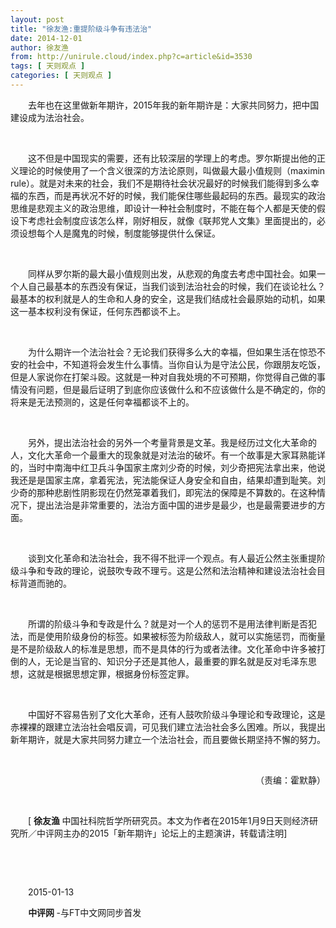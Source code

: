 ```yaml
---
layout: post
title: "徐友渔:重提阶级斗争有违法治"
date: 2014-12-01
author: 徐友渔
from: http://unirule.cloud/index.php?c=article&id=3530
tags: [ 天则观点 ]
categories: [ 天则观点 ]
---
```


<div class="article">
 <div class="body-text">
  <p class="MsoNormal" style="text-indent:21.0pt;">
   去年也在这里做新年期许，2015年我的新年期许是：大家共同努力，把中国建设成为法治社会。
  </p>
  <p class="MsoNormal" style="text-indent:21.0pt;">
   <br/>
  </p>
  <p class="MsoNormal" style="text-indent:21.0pt;">
   这不但是中国现实的需要，还有比较深层的学理上的考虑。罗尔斯提出他的正义理论的时候使用了一个含义很深的方法论原则，叫做最大最小值规则（maximin rule）。就是对未来的社会，我们不是期待社会状况最好的时候我们能得到多么幸福的东西，而是再状况不好的时候，我们能保住哪些最起码的东西。最现实的政治思维是悲观主义的政治思维，即设计一种社会制度时，不能在每个人都是天使的假设下考虑社会制度应该怎么样，刚好相反，就像《联邦党人文集》里面提出的，必须设想每个人是魔鬼的时候，制度能够提供什么保证。
  </p>
  <p class="MsoNormal" style="text-indent:21.0pt;">
   <br/>
  </p>
  <p class="MsoNormal" style="text-indent:21.0pt;">
   同样从罗尔斯的最大最小值规则出发，从悲观的角度去考虑中国社会。如果一个人自己最基本的东西没有保证，当我们谈到法治社会的时候，我们在谈论社么？最基本的权利就是人的生命和人身的安全，这是我们结成社会最原始的动机，如果这一基本权利没有保证，任何东西都谈不上。
  </p>
  <p class="MsoNormal" style="text-indent:21.0pt;">
   <br/>
  </p>
  <p class="MsoNormal" style="text-indent:21.0pt;">
   为什么期许一个法治社会？无论我们获得多么大的幸福，但如果生活在惊恐不安的社会中，不知道将会发生什么事情。当你自认为是守法公民，你跟朋友吃饭，但是人家说你在打架斗殴。这就是一种对自我处境的不可预期，你觉得自己做的事情没有问题，但是最后证明了到底你应该做什么和不应该做什么是不确定的，你的将来是无法预测的，这是任何幸福都谈不上的。
  </p>
  <p class="MsoNormal" style="text-indent:21.0pt;">
   <br/>
  </p>
  <p class="MsoNormal" style="text-indent:21.0pt;">
   另外，提出法治社会的另外一个考量背景是文革。我是经历过文化大革命的人，文化大革命一个最重大的现象就是对法治的破坏。有一个故事是大家耳熟能详的，当时中南海中红卫兵斗争国家主席刘少奇的时候，刘少奇把宪法拿出来，他说我还是是国家主席，拿着宪法，宪法能保证人身安全和自由，结果却遭到耻笑。刘少奇的那种悲剧性阴影现在仍然笼罩着我们，即宪法的保障是不算数的。在这种情况下，提出法治是非常重要的，法治方面中国的进步是最少，也是最需要进步的方面。
  </p>
  <p class="MsoNormal" style="text-indent:21.0pt;">
   <br/>
  </p>
  <p class="MsoNormal" style="text-indent:21.0pt;">
   谈到文化革命和法治社会，我不得不批评一个观点。有人最近公然主张重提阶级斗争和专政的理论，说鼓吹专政不理亏。这是公然和法治精神和建设法治社会目标背道而驰的。
  </p>
  <p class="MsoNormal" style="text-indent:21.0pt;">
   <br/>
  </p>
  <p class="MsoNormal" style="text-indent:21.0pt;">
   所谓的阶级斗争和专政是什么？就是对一个人的惩罚不是用法律判断是否犯法，而是使用阶级身份的标签。如果被标签为阶级敌人，就可以实施惩罚，而衡量是不是阶级敌人的标准是思想，而不是具体的行为或者法律。文化革命中许多被打倒的人，无论是当官的、知识分子还是其他人，最重要的罪名就是反对毛泽东思想，这就是根据思想定罪，根据身份标签定罪。
  </p>
  <p class="MsoNormal" style="text-indent:21.0pt;">
   <br/>
  </p>
  <p class="MsoNormal" style="text-indent:21.0pt;">
   中国好不容易告别了文化大革命，还有人鼓吹阶级斗争理论和专政理论，这是赤裸裸的跟建立法治社会唱反调，可见我们建立法治社会多么困难。所以，我提出新年期许，就是大家共同努力建立一个法治社会，而且要做长期坚持不懈的努力。
  </p>
  <p class="MsoNormal" style="text-indent:21.0pt;">
   <br/>
  </p>
  <p align="right" class="MsoNormal" style="text-align:right;text-indent:21.0pt;">
   （责编：霍默静）
  </p>
  <p class="MsoNormal" style="text-indent:21.0pt;">
   <br/>
  </p>
  <p class="MsoNormal" style="text-indent:21.0pt;">
   [
   <b>
    徐友渔
   </b>
   中国社科院哲学所研究员。本文为作者在2015年1月9日天则经济研究所／中评网主办的2015「新年期许」论坛上的主题演讲，转载请注明]
  </p>
  <p class="MsoNormal" style="text-indent:21.0pt;">
   <br/>
  </p>
  <p class="MsoNormal" style="text-indent:21.0pt;">
   <br/>
  </p>
  <p class="MsoNormal" style="text-indent:21.0pt;">
   2015-01-13
  </p>
  <p class="MsoNormal" style="text-indent:21.1pt;">
   <b>
    中评网
   </b>
   -与FT中文网同步首发
  </p>
  <p class="MsoNormal" style="text-indent:21.0pt;">
   <br/>
  </p>
  <p class="MsoNormal" style="text-indent:21.0pt;">
   <br/>
  </p>
 </div>
</div>

